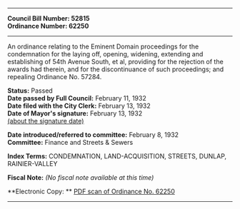 * * * * *  
  
**Council Bill Number: [](#h0)[](#h2)52815**   
**Ordinance Number: 62250**  
  
* * * * *  
  
An ordinance relating to the Eminent Domain proceedings for the condemnation for the laying off, opening, widening, extending and establishing of 54th Avenue South, et al, providing for the rejection of the awards had therein, and for the discontinuance of such proceedings; and repealing Ordinance No. 57284.  
  
**Status:** Passed   
**Date passed by Full Council:** February 11, 1932   
**Date filed with the City Clerk:** February 13, 1932   
**Date of Mayor's signature:** February 13, 1932   
[(about the signature date)](/~public/approvaldate.htm)   
  
  
**Date introduced/referred to committee:** February 8, 1932   
**Committee:** Finance and Streets & Sewers   
  
**Index Terms:** CONDEMNATION, LAND-ACQUISITION, STREETS, DUNLAP, RAINIER-VALLEY  
  
**Fiscal Note:** *(No fiscal note available at this time)*  
  
**Electronic Copy: ** [PDF scan of Ordinance No. 62250](/~archives/Ordinances/Ord_62250.pdf)  
  
* * * * *  
